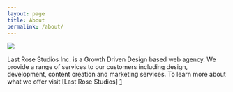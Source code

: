 ```yaml
---
layout: page
title: About
permalink: /about/
---
```

<img src="./assets/lastrose-long-logo.png">

Last Rose Studios Inc. is a Growth Driven Design based web agency. We provide a range of services to our customers including design, development, content creation and marketing services. To learn more about what we offer visit [Last Rose Studios] [1]

[1]: http://lastrose.com/ "Last Rose Studios"